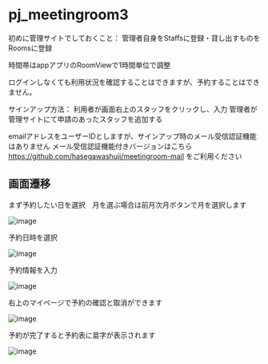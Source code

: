 # pj_meetingroom3

初めに管理サイトでしておくこと：
管理者自身をStaffsに登録・貸し出すものをRoomsに登録

時間帯はappアプリのRoomViewで1時間単位で調整

ログインしなくても利用状況を確認することはできますが、予約することはできません。

サインアップ方法：
利用者が画面右上のスタッフをクリックし、入力
管理者が管理サイトにて申請のあったスタッフを追加する

emailアドレスをユーザーIDとしますが、サインアップ時のメール受信認証機能はありません
メール受信認証機能付きバージョンはこちら　https://github.com/hasegawashuji/meetingroom-mail
をご利用ください

## 画面遷移

まず予約したい日を選択　月を選ぶ場合は前月次月ボタンで月を選択します

![image](https://github.com/hasegawa-shuji/meetingroommail/assets/102946478/d3b27990-0473-4a29-a485-ddb8d0db62f9)

予約日時を選択

![image](https://github.com/hasegawa-shuji/meetingroommail/assets/102946478/6c59fe8e-1095-4308-bda5-984f02f2b41c)

予約情報を入力

![image](https://github.com/hasegawa-shuji/meetingroommail/assets/102946478/18120e93-2afd-488c-9461-b3c95cac4527)

右上のマイページで予約の確認と取消ができます

![image](https://github.com/hasegawa-shuji/meetingroommail/assets/102946478/29ffd82d-51ef-41d8-ac46-6a1b7f4d9bbb)

予約が完了すると予約表に苗字が表示されます

![image](https://github.com/hasegawa-shuji/meetingroommail/assets/102946478/fcfa7903-e682-438f-8e4e-60f06e86f17c)
